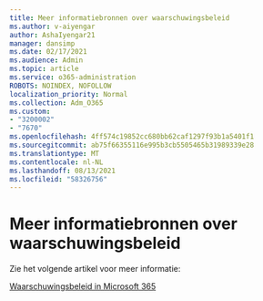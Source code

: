 ```yaml
---
title: Meer informatiebronnen over waarschuwingsbeleid
ms.author: v-aiyengar
author: AshaIyengar21
manager: dansimp
ms.date: 02/17/2021
ms.audience: Admin
ms.topic: article
ms.service: o365-administration
ROBOTS: NOINDEX, NOFOLLOW
localization_priority: Normal
ms.collection: Adm_O365
ms.custom:
- "3200002"
- "7670"
ms.openlocfilehash: 4ff574c19852cc680bb62caf1297f93b1a5401f1
ms.sourcegitcommit: ab75f66355116e995b3cb5505465b31989339e28
ms.translationtype: MT
ms.contentlocale: nl-NL
ms.lasthandoff: 08/13/2021
ms.locfileid: "58326756"
---
```

# <a name="more-resources-on-alert-policies"></a>Meer informatiebronnen over waarschuwingsbeleid

Zie het volgende artikel voor meer informatie:

[Waarschuwingsbeleid in Microsoft 365](https://docs.microsoft.com/microsoft-365/compliance/alert-policies)
